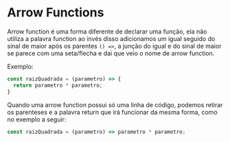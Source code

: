 # Arrow Functions

Arrow function é uma forma diferente de declarar uma função, ela não utiliza a palavra function ao invés disso adicionamos um igual seguido do sinal de maior após os parentes `() =>`, a junção do igual e do sinal de maior se parece com uma seta/flecha e dai que veio o nome de arrow function.

Exemplo:

```js
const raizQuadrada = (parametro) => {
  return parametro * parametro;
}
```

Quando uma arrow function possui só uma linha de código, podemos retirar os parenteses e a palavra return que irá funcionar da mesma forma, como no exemplo a seguir:

```js
const raizQuadrada = (parametro) => parametro * parametro;
```
